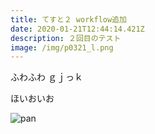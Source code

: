 ```yaml
---
title: てすと２ workflow追加
date: 2020-01-21T12:44:14.421Z
description: ２回目のテスト
image: /img/p0321_l.png
---
```

ふわふわ ｇｊっｋ

ほいおいお

![pan](/img/img_20191222_130526.jpg "pan desu")
